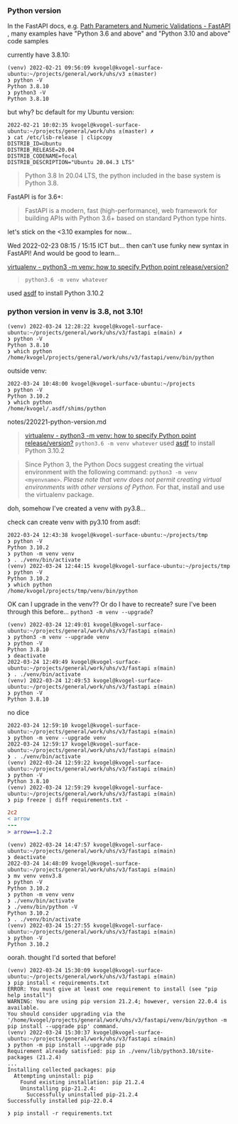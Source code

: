 
### Python version

In the FastAPI docs, e.g. [Path Parameters and Numeric Validations - FastAPI ](https://fastapi.tiangolo.com/tutorial/path-params-numeric-validations/), many examples have
"Python 3.6 and above" and "Python 3.10 and above" code samples

currently have 3.8.10:
```
(venv) 2022-02-21 09:56:09 kvogel@kvogel-surface-ubuntu:~/projects/general/work/uhs/v3 ±(master)
❯ python -V
Python 3.8.10
❯ python3 -V
Python 3.8.10
```
but why? bc default for my Ubuntu version:
```
2022-02-21 10:02:35 kvogel@kvogel-surface-ubuntu:~/projects/general/work/uhs ±(master) ✗
❯ cat /etc/lsb-release | clipcopy
DISTRIB_ID=Ubuntu
DISTRIB_RELEASE=20.04
DISTRIB_CODENAME=focal
DISTRIB_DESCRIPTION="Ubuntu 20.04.3 LTS"
```
>Python 3.8
>In 20.04 LTS, the python included in the base system is Python 3.8.

FastAPI is for 3.6+:
>FastAPI is a modern, fast (high-performance), web framework for building APIs with Python 3.6+ based on standard Python type hints.

let's stick on the <3.10 examples for now...

Wed 2022-02-23 08:15 / 15:15 ICT
but... then can't use funky new syntax in FastAPI! And would be good to learn...

[virtualenv - python3 -m venv: how to specify Python point release/version?](https://stackoverflow.com/questions/54700307/python3-m-venv-how-to-specify-python-point-release-version)
>`python3.6 -m venv whatever`

used [asdf](file:///home/kvogel/projects/general/dev/apps/asdf.md) to install Python 3.10.2


### python version in venv is 3.8, not 3.10!

```
(venv) 2022-03-24 12:28:22 kvogel@kvogel-surface-ubuntu:~/projects/general/work/uhs/v3/fastapi ±(main) ✗
❯ python -V
Python 3.8.10
❯ which python
/home/kvogel/projects/general/work/uhs/v3/fastapi/venv/bin/python
```
outside venv:
```
2022-03-24 10:48:00 kvogel@kvogel-surface-ubuntu:~/projects
❯ python -V
Python 3.10.2
❯ which python
/home/kvogel/.asdf/shims/python
```
notes/220221-python-version.md
>[virtualenv - python3 -m venv: how to specify Python point release/version?](https://stackoverflow.com/questions/54700307/python3-m-venv-how-to-specify-python-point-release-version)
>`python3.6 -m venv whatever`
>used [asdf](file:///home/kvogel/projects/general/dev/apps/asdf.md) to install Python 3.10.2

>Since Python 3, the Python Docs suggest creating the virtual environment with the following command: `python3 -m venv <myenvname>`.
>*Please note that venv does not permit creating virtual environments with other versions of Python*. For that, install and use the virtualenv package.

doh, somehow I've created a venv with py3.8...

check can create venv with py3.10 from asdf:
```
2022-03-24 12:43:38 kvogel@kvogel-surface-ubuntu:~/projects/tmp
❯ python -V
Python 3.10.2
❯ python -m venv venv
❯ . ./venv/bin/activate
(venv) 2022-03-24 12:44:15 kvogel@kvogel-surface-ubuntu:~/projects/tmp
❯ python -V
Python 3.10.2
❯ which python
/home/kvogel/projects/tmp/venv/bin/python
```
OK
can I upgrade in the venv?? Or do I have to recreate? sure I've been through this before...
`python3 -m venv --upgrade`?
```
(venv) 2022-03-24 12:49:01 kvogel@kvogel-surface-ubuntu:~/projects/general/work/uhs/v3/fastapi ±(main)
❯ python3 -m venv --upgrade venv
❯ python -V
Python 3.8.10
❯ deactivate
2022-03-24 12:49:49 kvogel@kvogel-surface-ubuntu:~/projects/general/work/uhs/v3/fastapi ±(main)
❯ . ./venv/bin/activate
(venv) 2022-03-24 12:49:53 kvogel@kvogel-surface-ubuntu:~/projects/general/work/uhs/v3/fastapi ±(main)
❯ python -V
Python 3.8.10
```
no dice
```
2022-03-24 12:59:10 kvogel@kvogel-surface-ubuntu:~/projects/general/work/uhs/v3/fastapi ±(main)
❯ python -m venv --upgrade venv
2022-03-24 12:59:17 kvogel@kvogel-surface-ubuntu:~/projects/general/work/uhs/v3/fastapi ±(main)
❯ . ./venv/bin/activate
(venv) 2022-03-24 12:59:22 kvogel@kvogel-surface-ubuntu:~/projects/general/work/uhs/v3/fastapi ±(main)
❯ python -V
Python 3.8.10
(venv) 2022-03-24 12:59:29 kvogel@kvogel-surface-ubuntu:~/projects/general/work/uhs/v3/fastapi ±(main)
❯ pip freeze | diff requirements.txt -
```
```diff
2c2
< arrow
---
> arrow==1.2.2
```

```
(venv) 2022-03-24 14:47:57 kvogel@kvogel-surface-ubuntu:~/projects/general/work/uhs/v3/fastapi ±(main)
❯ deactivate
2022-03-24 14:48:09 kvogel@kvogel-surface-ubuntu:~/projects/general/work/uhs/v3/fastapi ±(main)
❯ mv venv venv3.8
❯ python -V
Python 3.10.2
❯ python -m venv venv
❯ ./venv/bin/activate
❯ ./venv/bin/python -V
Python 3.10.2
❯ . ./venv/bin/activate
(venv) 2022-03-24 15:27:55 kvogel@kvogel-surface-ubuntu:~/projects/general/work/uhs/v3/fastapi ±(main)
❯ python -V
Python 3.10.2
```
oorah. thought I'd sorted that before!
```
(venv) 2022-03-24 15:30:09 kvogel@kvogel-surface-ubuntu:~/projects/general/work/uhs/v3/fastapi ±(main)
❯ pip install < requirements.txt
ERROR: You must give at least one requirement to install (see "pip help install")
WARNING: You are using pip version 21.2.4; however, version 22.0.4 is available.
You should consider upgrading via the '/home/kvogel/projects/general/work/uhs/v3/fastapi/venv/bin/python -m pip install --upgrade pip' command.
(venv) 2022-03-24 15:30:37 kvogel@kvogel-surface-ubuntu:~/projects/general/work/uhs/v3/fastapi ±(main)
❯ python -m pip install --upgrade pip
Requirement already satisfied: pip in ./venv/lib/python3.10/site-packages (21.2.4)
...
Installing collected packages: pip
  Attempting uninstall: pip
    Found existing installation: pip 21.2.4
    Uninstalling pip-21.2.4:
      Successfully uninstalled pip-21.2.4
Successfully installed pip-22.0.4

❯ pip install -r requirements.txt
```

